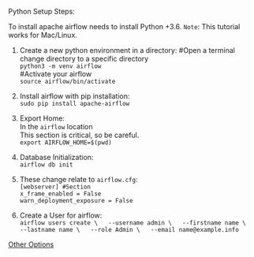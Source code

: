 Python Setup Steps: 

To install apache airflow needs to install Python +3.6. 
`Note`: This tutorial works for Mac/Linux. 

1. Create a new python environment in a directory: 
#Open a terminal change directory to a specific directory  
`python3 -m venv airflow`  
#Activate your airflow  
`source airflow/bin/activate` 


2. Install airflow with pip installation:  
`sudo pip install apache-airflow`


3. Export Home:  
In the `airflow` location  
This section is critical, so be careful.  
`export AIRFLOW_HOME=$(pwd)` 


4. Database Initialization:  
`airflow db init`


5. These change relate to `airflow.cfg`:  
`[webserver] #Section`    
`x_frame_enabled = False`      
`warn_deployment_exposure = False`    



6. Create a User for airflow:  
`airflow users create \  
    --username admin \  
    --firstname name \  
    --lastname name \  
    --role Admin \  
    --email name@example.info`  
    
    
[Other Options](https://airflow.apache.org/docs/apache-airflow/stable/security/webserver.html)
